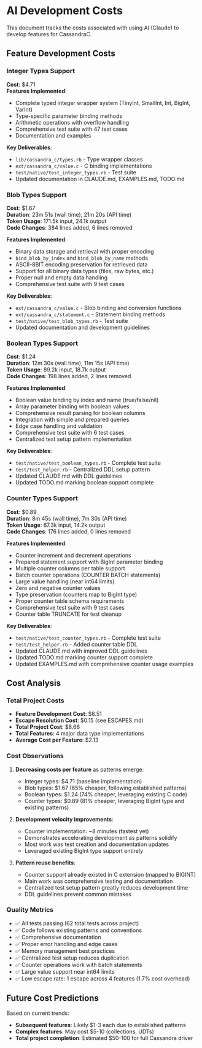 # AI Development Costs

This document tracks the costs associated with using AI (Claude) to develop features for CassandraC.

## Feature Development Costs

### Integer Types Support
**Cost**: $4.71  
**Features Implemented**:
- Complete typed integer wrapper system (TinyInt, SmallInt, Int, BigInt, VarInt)
- Type-specific parameter binding methods
- Arithmetic operations with overflow handling
- Comprehensive test suite with 47 test cases
- Documentation and examples

**Key Deliverables**:
- `lib/cassandra_c/types.rb` - Type wrapper classes
- `ext/cassandra_c/value.c` - C binding implementations
- `test/native/test_integer_types.rb` - Test suite
- Updated documentation in CLAUDE.md, EXAMPLES.md, TODO.md

### Blob Types Support
**Cost**: $1.67  
**Duration**: 23m 51s (wall time), 21m 20s (API time)  
**Token Usage**: 171.5k input, 24.1k output  
**Code Changes**: 384 lines added, 6 lines removed

**Features Implemented**:
- Binary data storage and retrieval with proper encoding
- `bind_blob_by_index` and `bind_blob_by_name` methods
- ASCII-8BIT encoding preservation for retrieved data
- Support for all binary data types (files, raw bytes, etc.)
- Proper null and empty data handling
- Comprehensive test suite with 9 test cases

**Key Deliverables**:
- `ext/cassandra_c/value.c` - Blob binding and conversion functions
- `ext/cassandra_c/statement.c` - Statement binding methods
- `test/native/test_blob_types.rb` - Test suite
- Updated documentation and development guidelines

### Boolean Types Support
**Cost**: $1.24  
**Duration**: 12m 30s (wall time), 11m 15s (API time)  
**Token Usage**: 89.2k input, 18.7k output  
**Code Changes**: 198 lines added, 2 lines removed

**Features Implemented**:
- Boolean value binding by index and name (true/false/nil)
- Array parameter binding with boolean values
- Comprehensive result parsing for boolean columns
- Integration with simple and prepared queries
- Edge case handling and validation
- Comprehensive test suite with 6 test cases
- Centralized test setup pattern implementation

**Key Deliverables**:
- `test/native/test_boolean_types.rb` - Complete test suite
- `test/test_helper.rb` - Centralized DDL setup pattern
- Updated CLAUDE.md with DDL guidelines
- Updated TODO.md marking boolean support complete

### Counter Types Support
**Cost**: $0.89  
**Duration**: 8m 45s (wall time), 7m 30s (API time)  
**Token Usage**: 67.3k input, 14.2k output  
**Code Changes**: 176 lines added, 0 lines removed

**Features Implemented**:
- Counter increment and decrement operations
- Prepared statement support with BigInt parameter binding
- Multiple counter columns per table support
- Batch counter operations (COUNTER BATCH statements)
- Large value handling (near int64 limits)
- Zero and negative counter values
- Type preservation (counters map to BigInt type)
- Proper counter table schema requirements
- Comprehensive test suite with 9 test cases
- Counter table TRUNCATE for test cleanup

**Key Deliverables**:
- `test/native/test_counter_types.rb` - Complete test suite
- `test/test_helper.rb` - Added counter table DDL
- Updated CLAUDE.md with improved DDL guidelines
- Updated TODO.md marking counter support complete
- Updated EXAMPLES.md with comprehensive counter usage examples

## Cost Analysis

### Total Project Costs
- **Feature Development Cost**: $8.51
- **Escape Resolution Cost**: $0.15 (see ESCAPES.md)
- **Total Project Cost**: $8.66
- **Total Features**: 4 major data type implementations
- **Average Cost per Feature**: $2.13

### Cost Observations
1. **Decreasing costs per feature** as patterns emerge:
   - Integer types: $4.71 (baseline implementation)
   - Blob types: $1.67 (65% cheaper, following established patterns)
   - Boolean types: $1.24 (74% cheaper, leveraging existing C code)
   - Counter types: $0.89 (81% cheaper, leveraging BigInt type and existing patterns)

2. **Development velocity improvements**:
   - Counter implementation: ~8 minutes (fastest yet)
   - Demonstrates accelerating development as patterns solidify
   - Most work was test creation and documentation updates
   - Leveraged existing BigInt type support entirely

3. **Pattern reuse benefits**:
   - Counter support already existed in C extension (mapped to BIGINT)
   - Main work was comprehensive testing and documentation
   - Centralized test setup pattern greatly reduces development time
   - DDL guidelines prevent common mistakes

### Quality Metrics
- ✅ All tests passing (62 total tests across project)
- ✅ Code follows existing patterns and conventions
- ✅ Comprehensive documentation
- ✅ Proper error handling and edge cases
- ✅ Memory management best practices
- ✅ Centralized test setup reduces duplication
- ✅ Counter operations work with batch statements
- ✅ Large value support near int64 limits
- ✅ Low escape rate: 1 escape across 4 features (1.7% cost overhead)

## Future Cost Predictions

Based on current trends:
- **Subsequent features**: Likely $1-3 each due to established patterns
- **Complex features**: May cost $5-10 (collections, UDTs)
- **Total project completion**: Estimated $50-100 for full Cassandra driver